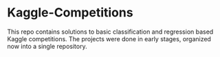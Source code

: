 # Kaggle-Competitions
This repo contains solutions to basic classification and regression based Kaggle competitions. The projects were done in early stages, organized now into a single repository.
